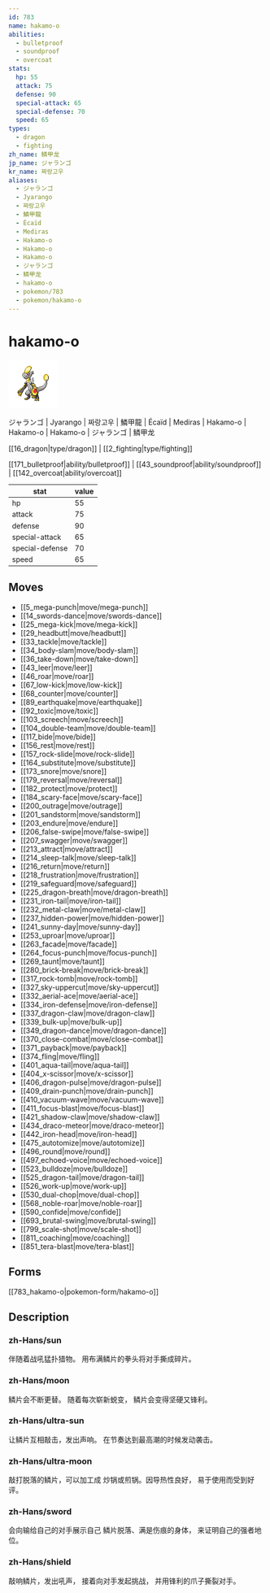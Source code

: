 ```yaml
---
id: 783
name: hakamo-o
abilities:
  - bulletproof
  - soundproof
  - overcoat
stats:
  hp: 55
  attack: 75
  defense: 90
  special-attack: 65
  special-defense: 70
  speed: 65
types:
  - dragon
  - fighting
zh_name: 鳞甲龙
jp_name: ジャランゴ
kr_name: 짜랑고우
aliases:
  - ジャランゴ
  - Jyarango
  - 짜랑고우
  - 鱗甲龍
  - Écaïd
  - Mediras
  - Hakamo-o
  - Hakamo-o
  - Hakamo-o
  - ジャランゴ
  - 鳞甲龙
  - hakamo-o
  - pokemon/783
  - pokemon/hakamo-o
---
```

# hakamo-o

![](https://raw.githubusercontent.com/PokeAPI/sprites/master/sprites/pokemon/783.png)

ジャランゴ | Jyarango | 짜랑고우 | 鱗甲龍 | Écaïd | Mediras | Hakamo-o | Hakamo-o | Hakamo-o | ジャランゴ | 鳞甲龙

[[16_dragon|type/dragon]] | [[2_fighting|type/fighting]]

[[171_bulletproof|ability/bulletproof]] | [[43_soundproof|ability/soundproof]] | [[142_overcoat|ability/overcoat]]

|stat|value|
|---|---|
|hp|55|
|attack|75|
|defense|90|
|special-attack|65|
|special-defense|70|
|speed|65|


## Moves

- [[5_mega-punch|move/mega-punch]]
- [[14_swords-dance|move/swords-dance]]
- [[25_mega-kick|move/mega-kick]]
- [[29_headbutt|move/headbutt]]
- [[33_tackle|move/tackle]]
- [[34_body-slam|move/body-slam]]
- [[36_take-down|move/take-down]]
- [[43_leer|move/leer]]
- [[46_roar|move/roar]]
- [[67_low-kick|move/low-kick]]
- [[68_counter|move/counter]]
- [[89_earthquake|move/earthquake]]
- [[92_toxic|move/toxic]]
- [[103_screech|move/screech]]
- [[104_double-team|move/double-team]]
- [[117_bide|move/bide]]
- [[156_rest|move/rest]]
- [[157_rock-slide|move/rock-slide]]
- [[164_substitute|move/substitute]]
- [[173_snore|move/snore]]
- [[179_reversal|move/reversal]]
- [[182_protect|move/protect]]
- [[184_scary-face|move/scary-face]]
- [[200_outrage|move/outrage]]
- [[201_sandstorm|move/sandstorm]]
- [[203_endure|move/endure]]
- [[206_false-swipe|move/false-swipe]]
- [[207_swagger|move/swagger]]
- [[213_attract|move/attract]]
- [[214_sleep-talk|move/sleep-talk]]
- [[216_return|move/return]]
- [[218_frustration|move/frustration]]
- [[219_safeguard|move/safeguard]]
- [[225_dragon-breath|move/dragon-breath]]
- [[231_iron-tail|move/iron-tail]]
- [[232_metal-claw|move/metal-claw]]
- [[237_hidden-power|move/hidden-power]]
- [[241_sunny-day|move/sunny-day]]
- [[253_uproar|move/uproar]]
- [[263_facade|move/facade]]
- [[264_focus-punch|move/focus-punch]]
- [[269_taunt|move/taunt]]
- [[280_brick-break|move/brick-break]]
- [[317_rock-tomb|move/rock-tomb]]
- [[327_sky-uppercut|move/sky-uppercut]]
- [[332_aerial-ace|move/aerial-ace]]
- [[334_iron-defense|move/iron-defense]]
- [[337_dragon-claw|move/dragon-claw]]
- [[339_bulk-up|move/bulk-up]]
- [[349_dragon-dance|move/dragon-dance]]
- [[370_close-combat|move/close-combat]]
- [[371_payback|move/payback]]
- [[374_fling|move/fling]]
- [[401_aqua-tail|move/aqua-tail]]
- [[404_x-scissor|move/x-scissor]]
- [[406_dragon-pulse|move/dragon-pulse]]
- [[409_drain-punch|move/drain-punch]]
- [[410_vacuum-wave|move/vacuum-wave]]
- [[411_focus-blast|move/focus-blast]]
- [[421_shadow-claw|move/shadow-claw]]
- [[434_draco-meteor|move/draco-meteor]]
- [[442_iron-head|move/iron-head]]
- [[475_autotomize|move/autotomize]]
- [[496_round|move/round]]
- [[497_echoed-voice|move/echoed-voice]]
- [[523_bulldoze|move/bulldoze]]
- [[525_dragon-tail|move/dragon-tail]]
- [[526_work-up|move/work-up]]
- [[530_dual-chop|move/dual-chop]]
- [[568_noble-roar|move/noble-roar]]
- [[590_confide|move/confide]]
- [[693_brutal-swing|move/brutal-swing]]
- [[799_scale-shot|move/scale-shot]]
- [[811_coaching|move/coaching]]
- [[851_tera-blast|move/tera-blast]]

## Forms



[[783_hakamo-o|pokemon-form/hakamo-o]]

## Description

### zh-Hans/sun

伴随着战吼猛扑猎物。
用布满鳞片的拳头将对手撕成碎片。

### zh-Hans/moon

鳞片会不断更替。
随着每次崭新蜕变，
鳞片会变得坚硬又锋利。

### zh-Hans/ultra-sun

让鳞片互相敲击，发出声响。
在节奏达到最高潮的时候发动袭击。

### zh-Hans/ultra-moon

敲打脱落的鳞片，可以加工成
炒锅或煎锅。因导热性良好，
易于使用而受到好评。

### zh-Hans/sword

会向输给自己的对手展示自己
鳞片脱落、满是伤痕的身体，
来证明自己的强者地位。

### zh-Hans/shield

敲响鳞片，发出吼声，
接着向对手发起挑战，
并用锋利的爪子撕裂对手。


